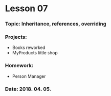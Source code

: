 # Lesson 07

### Topic: Inheritance, references, overriding

### Projects:
- Books reworked
- MyProducts little shop

### Homework:
- Person Manager 

### Date: 2018. 04. 05.